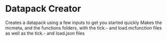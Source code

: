 # Datapack Creator
Creates a datapack using a few inputs to get you started quickly
Makes the mcmeta, and the functions folders, with the tick.- and load.mcfunction files as well as the tick.- and load.json files
